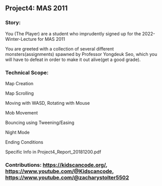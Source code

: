 ## Project4: MAS 2011

### Story: 
You (The Player) are a student who imprudently
signed up for the 2022-Winter-Lecture for MAS 2011

You are greeted with a collection of several different monsters(assignments) spawned by Professor Yongdeuk Seo, which you will have to defeat in order to make it out alive(get a good grade).

### Technical Scope:
Map Creation

Map Scrolling

Moving with WASD, Rotating with Mouse

Mob Movement

Bouncing using Tweening/Easing

Night Mode

Ending Conditions



Specific Info in Project4_Report_20181200.pdf

### Contributions: https://kidscancode.org/, https://www.youtube.com/@Kidscancode, https://www.youtube.com/@zacharystolter5502
